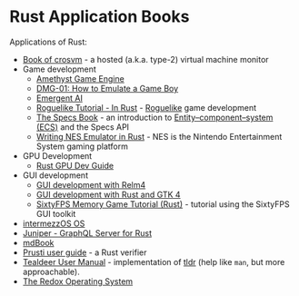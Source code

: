 # Rust Application Books

Applications of Rust:
* [Book of crosvm](https://google.github.io/crosvm/) - a hosted (a.k.a. type-2) virtual machine monitor
* Game development
  * [Amethyst Game Engine](https://book.amethyst.rs/stable/)
  * [DMG-01: How to Emulate a Game Boy](https://rylev.github.io/DMG-01/public/book/)
  * [Emergent AI](https://psichix.github.io/emergent/)
  * [Roguelike Tutorial - In Rust](https://bfnightly.bracketproductions.com/) - [Roguelike](https://en.wikipedia.org/wiki/Roguelike) game development
  * [The Specs Book](https://specs.amethyst.rs/docs/tutorials/) - an introduction to [Entity–component–system (ECS)](https://en.wikipedia.org/wiki/Entity_component_system) and the Specs API
  * [Writing NES Emulator in Rust](https://bugzmanov.github.io/nes_ebook/index.html) - NES is the Nintendo Entertainment System gaming platform
* GPU Development
  * [Rust GPU Dev Guide](https://embarkstudios.github.io/rust-gpu/book/)
* GUI development
  * [GUI development with Relm4](https://aaronerhardt.github.io/relm4-book/book/)
  * [GUI development with Rust and GTK 4](https://gtk-rs.org/gtk4-rs/stable/latest/book/)
  * [SixtyFPS Memory Game Tutorial (Rust)](https://sixtyfps.io/releases/0.1.4/docs/tutorial/rust/) - tutorial using the SixtyFPS GUI toolkit
* [intermezzOS OS](http://intermezzos.github.io/book/second-edition/)
* [Juniper - GraphQL Server for Rust](https://graphql-rust.github.io/juniper/current/)
* [mdBook](https://rust-lang.github.io/mdBook/)
* [Prusti user guide](https://viperproject.github.io/prusti-dev/user-guide/) - a Rust verifier
* [Tealdeer User Manual](https://dbrgn.github.io/tealdeer/) - implementation of [tldr](https://github.com/tldr-pages/tldr) (help like `man`, but more approachable).
* [The Redox Operating System](https://doc.redox-os.org/book/)
